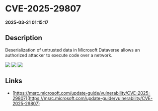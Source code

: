 # CVE-2025-29807

**2025-03-21 01:15:17**

## Description
Deserialization of untrusted data in Microsoft Dataverse allows an authorized attacker to execute code over a network.

![](https://img.shields.io/static/v1?label=Score&message=8.7&color=red)
![](https://img.shields.io/static/v1?label=Severity&message=HIGH&color=red)
![](https://img.shields.io/static/v1?label=CWE&message=RCE&color=green)

## Links
- [https://msrc.microsoft.com/update-guide/vulnerability/CVE-2025-29807](https://msrc.microsoft.com/update-guide/vulnerability/CVE-2025-29807)
